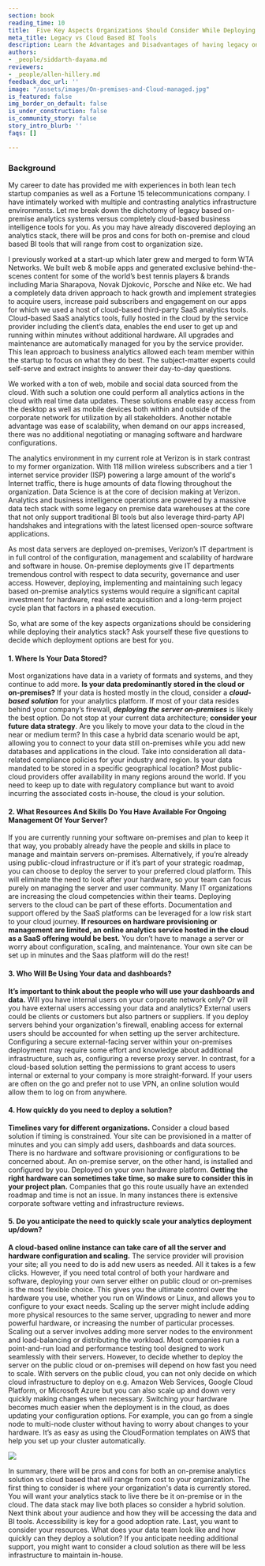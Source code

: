 ```yaml
---
section: book
reading_time: 10
title:  Five Key Aspects Organizations Should Consider While Deploying An Analytics Stack
meta_title: Legacy vs Cloud Based BI Tools
description: Learn the Advantages and Disadvantages of having legacy on-premise BI tools vs cloud based tools.
authors:
- _people/siddarth-dayama.md
reviewers:
- _people/allen-hillery.md
feedback_doc_url: ''
image: "/assets/images/On-premises-and-Cloud-managed.jpg"
is_featured: false
img_border_on_default: false
is_under_construction: false
is_community_story: false
story_intro_blurb: ''
faqs: []

---
```

### Background

My career to date has provided me with experiences in both lean tech startup companies as well as a Fortune 15 telecommunications company.  I have intimately worked with multiple and contrasting analytics infrastructure environments. Let me break down the dichotomy of legacy based on-premise analytics systems versus completely cloud-based business intelligence tools for you. As you may have already discovered deploying an analytics stack, there will be pros and cons for both on-premise and cloud based BI tools that will range from cost to organization size. 

I previously worked at a start-up which later grew and merged to form WTA Networks. We built web & mobile apps and generated exclusive behind-the-scenes content for some of the world’s best tennis players & brands including Maria Sharapova, Novak Djokovic, Porsche and Nike etc. We had a completely data driven approach to hack growth and implement strategies to acquire users, increase paid subscribers and engagement on our apps for which we used a host of cloud-based third-party SaaS analytics tools. Cloud-based SaaS analytics tools, fully hosted in the cloud by the service provider including the client’s data, enables the end user to get up and running within minutes without additional hardware. All upgrades and maintenance are automatically managed for you by the service provider. This lean approach to business analytics allowed each team member within the startup to focus on what they do best. The subject-matter experts could self-serve and extract insights to answer their day-to-day questions.

We worked with a ton of web, mobile and social data sourced from the cloud. With such a solution one could perform all analytics actions in the cloud with real time data updates. These solutions enable easy access from the desktop as well as mobile devices both within and outside of the corporate network for utilization by all stakeholders. Another notable advantage was ease of scalability, when demand on our apps increased, there was no additional negotiating or managing software and hardware configurations.

The analytics environment in my current role at Verizon is in stark contrast to my former organization. With 118 million wireless subscribers and a tier 1 internet service provider (ISP) powering a large amount of the world's Internet traffic, there is huge amounts of data flowing throughout the organization. Data Science is at the core of decision making at Verizon.  Analytics and business intelligence operations are powered by a massive data tech stack with some legacy on premise data warehouses at the core that not only support traditional BI tools but also leverage third-party API handshakes and integrations with the latest licensed open-source software applications. 

As most data servers are deployed on-premises, Verizon’s IT department is in full control of the configuration, management and scalability of hardware and software in house. On-premise deployments give IT departments tremendous control with respect to data security, governance and user access. However, deploying, implementing and maintaining such legacy based on-premise analytics systems would require a significant capital investment for hardware, real estate acquisition and a long-term project cycle plan that factors in a phased execution. 

So, what are some of the key aspects organizations should be considering while deploying their analytics stack? Ask yourself these five questions to decide which deployment options are best for you. 

#### 1. Where Is Your Data Stored?

Most organizations have data in a variety of formats and systems, and they continue to add more. **Is your data predominantly stored in the cloud or on-premises?** If your data is hosted mostly in the cloud, consider a **_cloud-based solution_** for your analytics platform. If most of your data resides behind your company’s firewall, **_deploying the server on-premises_** is likely the best option. Do not stop at your current data architecture; **consider your future data strategy**. Are you likely to move your data to the cloud in the near or medium term? In this case a hybrid data scenario would be apt, allowing you to connect to your data still on-premises while you add new databases and applications in the cloud. Take into consideration all data-related compliance policies for your industry and region. Is your data mandated to be stored in a specific geographical location? Most public-cloud providers offer availability in many regions around the world. If you need to keep up to date with regulatory compliance but want to avoid incurring the associated costs in-house, the cloud is your solution.

#### 2. What Resources And Skills Do You Have Available For Ongoing Management Of Your Server?

If you are currently running your software on-premises and plan to keep it that way, you probably already have the people and skills in place to manage and maintain servers on-premises. Alternatively, if you’re already using public-cloud infrastructure or if it’s part of your strategic roadmap, you can choose to deploy the server to your preferred cloud platform. This will eliminate the need to look after your hardware, so your team can focus purely on managing the server and user community. Many IT organizations are increasing the cloud competencies within their teams. Deploying servers to the cloud can be part of these efforts. Documentation and support offered by the SaaS platforms can be leveraged for a low risk start to your cloud journey. **If resources on hardware provisioning or management are limited, an online analytics service hosted in the cloud as a SaaS offering would be best.** You don’t have to manage a server or worry about configuration, scaling, and maintenance. Your own site can be set up in minutes and the Saas platform will do the rest!

#### 3. Who Will Be Using Your data and dashboards?

**It’s important to think about the people who will use your dashboards and data.** Will you have internal users on your corporate network only? Or will you have external users accessing your data and analytics? External users could be clients or customers but also partners or suppliers. If you deploy servers behind your organization's firewall, enabling access for external users should be accounted for when setting up the server architecture. Configuring a secure external-facing server within your on-premises deployment may require some effort and knowledge about additional infrastructure, such as, configuring a reverse proxy server. In contrast, for a cloud-based solution setting the permissions to grant access to users internal or external to your company is more straight-forward. If your users are often on the go and prefer not to use VPN, an online solution would allow them to log on from anywhere.

#### 4. How quickly do you need to deploy a solution?

**Timelines vary for different organizations.** Consider a cloud based solution if timing is constrained.  Your site can be provisioned in a matter of minutes and you can simply add users, dashboards and data sources. There is no hardware and software provisioning or configurations to be concerned about. An on-premise server, on the other hand, is installed and configured by you. Deployed on your own hardware platform. **Getting the right hardware can sometimes take time, so make sure to consider this in your project plan.** Companies that go this route usually have an extended roadmap and time is not an issue. In many instances there is extensive corporate software vetting and infrastructure reviews. 

#### 5. Do you anticipate the need to quickly scale your analytics deployment up/down?

**A cloud-based online instance can take care of all the server and hardware configuration and scaling.** The service provider will provision your site; all you need to do is add new users as needed. All it takes is a few clicks. However, if you need total control of both your hardware and software, deploying your own server either on public cloud or on-premises is the most flexible choice. This gives you the ultimate control over the hardware you use, whether you run on Windows or Linux, and allows you to configure to your exact needs. Scaling up the server might include adding more physical resources to the same server, upgrading to newer and more powerful hardware, or increasing the number of particular processes. Scaling out a server involves adding more server nodes to the environment and load-balancing or distributing the workload. Most companies run a point-and-run load and performance testing tool designed to work seamlessly with their servers. However, to decide whether to deploy the server on the public cloud or on-premises will depend on how fast you need to scale. With servers on the public cloud, you can not only decide on which cloud infrastructure to deploy on e.g. Amazon Web Services, Google Cloud Platform, or Microsoft Azure but you can also scale up and down very quickly making changes when necessary. Switching your hardware becomes much easier when the deployment is in the cloud, as does updating your configuration options. For example, you can go from a single node to multi-node cluster without having to worry about changes to your hardware. It’s as easy as using the CloudFormation templates on AWS that help you set up your cluster automatically. 


![](/assets/images/cloud-vs-server1.png)

In summary, there will be pros and cons for both an on-premise analytics solution vs cloud based that will range from cost to your organization. The first thing to consider is where your organization's data is currently stored. You will want your analytics stack to live there be it on-premise or in the cloud. The data stack may live both places so consider a hybrid solution. Next think about your audience and how they will be accessing the data and BI tools. Accessibility is key for a good adoption rate. Last, you want to consider your resources. What does your data team look like and how quickly can they deploy a solution? If you anticipate needing additional support, you might want to consider a cloud solution as there will be less infrastructure to maintain in-house. 
